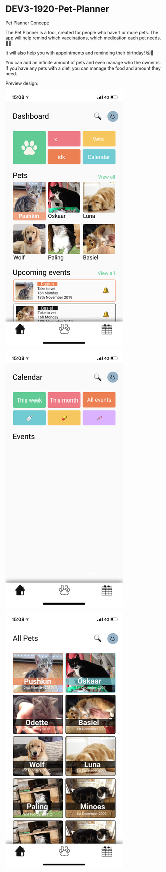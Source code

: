 # DEV3-1920-Pet-Planner

Pet Planner Concept:

The Pet Planner is a tool, created for people who have 1 or more pets.
The app will help remind which vaccinations, which medication each pet needs. 💉💊

It will also help you with appointments and reminding their birthday! 😻🎂

You can add an infinite amount of pets and even manage who the owner is.
If you have any pets with a diet, you can manage the food and amount they need.

Preview design:

![Image of Home Page](https://github.com/devinekask/1920-DEV3-plan-it-geenens-vandeweghe/blob/develop/src/assets/preview/home.png)

![Image of Calendar Page](https://github.com/devinekask/1920-DEV3-plan-it-geenens-vandeweghe/blob/develop/src/assets/preview/calendar.png)

![Image of Pets Page](https://github.com/devinekask/1920-DEV3-plan-it-geenens-vandeweghe/blob/develop/src/assets/preview/pets.png)
